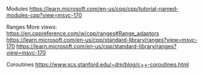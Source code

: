 Modules
https://learn.microsoft.com/en-us/cpp/cpp/tutorial-named-modules-cpp?view=msvc-170

Ranges
More views: https://en.cppreference.com/w/cpp/ranges#Range_adaptors
https://learn.microsoft.com/en-us/cpp/standard-library/ranges?view=msvc-170
https://learn.microsoft.com/en-us/cpp/standard-library/ranges?view=msvc-170

Coroutines
https://www.scs.stanford.edu/~dm/blog/c++-coroutines.html